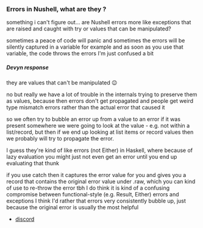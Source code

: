 
### Errors in Nushell, what are they ?

something i can't figure out... are Nushell errors more like exceptions that are raised and caught with try or values that can be manipulated?

sometimes a peace of code will panic and sometimes the errors will be silently captured in a variable for example and as soon as you use that variable, the code throws the errors
I'm just confused a bit

##### Devyn response

they are values that can't be manipulated 😉

no but really we have a lot of trouble in the internals trying to preserve them as values, because then errors don't get propagated and people get weird type mismatch errors rather than the actual error that caused it

so we often try to bubble an error up from a value to an error if it was present somewhere we were going to look at the value - e.g. not within a list/record, but then if we end up looking at list items or record values then we probably will try to propagate the error.

I guess they're kind of like errors (not Either) in Haskell, where because of lazy evaluation you might just not even get an error until you end up evaluating that thunk

if you use catch then it captures the error value for you and gives you a record that contains the original error value under .raw, which you can kind of use to re-throw the error
tbh I do think it is kind of a confusing compromise between functional-style (e.g. Result, Either) errors and exceptions
I think I'd rather that errors very consistently bubble up, just because the original error is usually the most helpful

- [discord](https://discord.com/channels/601130461678272522/683070703716925568/1251840644192931902)
